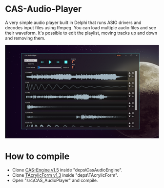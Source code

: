 # CAS-Audio-Player
A very simple audio player built in Delphi that runs ASIO drivers and decodes input files using ffmpeg.
You can load multiple audio files and see their waveform.
It's possible to edit the playlist, moving tracks up and down and removing them.

![](docs/current.png)  

# How to compile
- Clone [CAS-Engine v1.5](https://github.com/airtonhjr/CAS-Engine) inside "deps\CasAudioEngine\".
- Clone [TAcrylicForm v1.3](https://github.com/airtonhjr/TAcrylicForm) inside "deps\TAcrylicForm\".
- Open "src\CAS_AudioPlayer" and compile.
